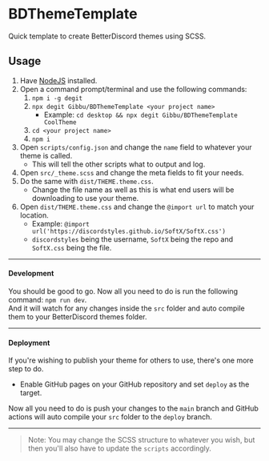 # BDThemeTemplate
Quick template to create BetterDiscord themes using SCSS.

## Usage
1. Have [NodeJS](https://nodejs.org/en/) installed.
2. Open a command prompt/terminal and use the following commands:
	1. `npm i -g degit`
	2. `npx degit Gibbu/BDThemeTemplate <your project name>`
		- Example: `cd desktop && npx degit Gibbu/BDThemeTemplate CoolTheme`
	3. `cd <your project name>`
	4. `npm i`
3. Open `scripts/config.json` and change the `name` field to whatever your theme is called.
	- This will tell the other scripts what to output and log.
4. Open `src/_theme.scss` and change the meta fields to fit your needs.
5. Do the same with `dist/THEME.theme.css`.
	- Change the file name as well as this is what end users will be downloading to use your theme.
6. Open `dist/THEME.theme.css` and change the `@import url` to match your location.
	- Example: `@import url('https://discordstyles.github.io/SoftX/SoftX.css')`
	- `discordstyles` being the username, `SoftX` being the repo and `SoftX.css` being the file.

- - -

#### Development
You should be good to go. Now all you need to do is run the following command: `npm run dev`.  
And it will watch for any changes inside the `src` folder and auto compile them to your BetterDiscord themes folder.

- - -

#### Deployment
If you're wishing to publish your theme for others to use, there's one more step to do.

- Enable GitHub pages on your GitHub repository and set `deploy` as the target.

Now all you need to do is push your changes to the `main` branch and GitHub actions will auto compile your `src` folder to the `deploy` branch.

- - -

> Note: You may change the SCSS structure to whatever you wish, but then you'll also have to update the `scripts` accordingly.